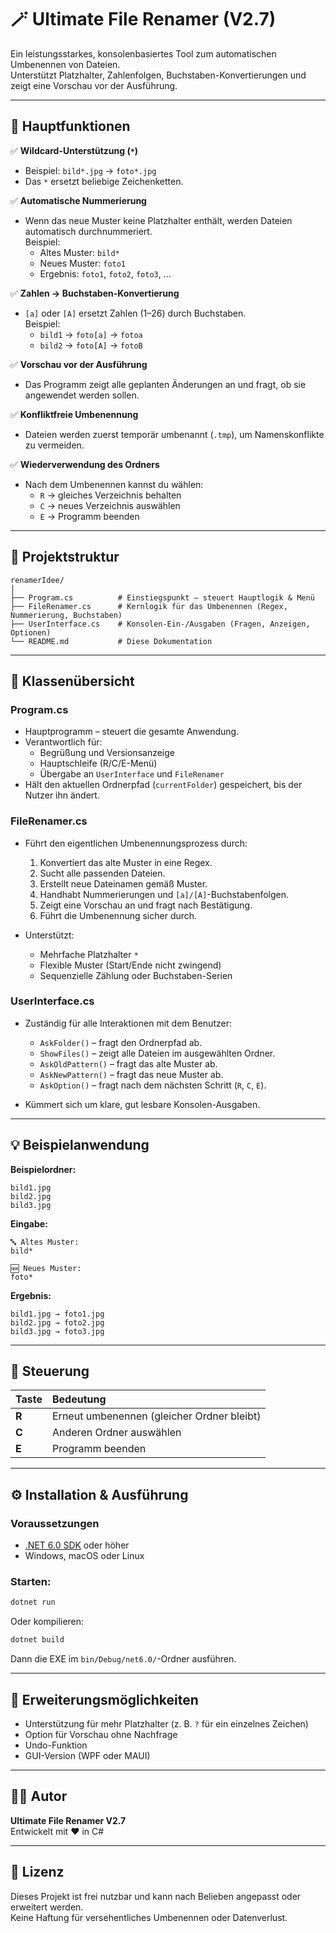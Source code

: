 
# 🪄 Ultimate File Renamer (V2.7)

Ein leistungsstarkes, konsolenbasiertes Tool zum automatischen Umbenennen von Dateien.  
Unterstützt Platzhalter, Zahlenfolgen, Buchstaben-Konvertierungen und zeigt eine Vorschau vor der Ausführung.

---

## 🚀 Hauptfunktionen

✅ **Wildcard-Unterstützung (`*`)**
- Beispiel: `bild*.jpg` → `foto*.jpg`  
- Das `*` ersetzt beliebige Zeichenketten.

✅ **Automatische Nummerierung**
- Wenn das neue Muster keine Platzhalter enthält, werden Dateien automatisch durchnummeriert.  
  Beispiel:  
  - Altes Muster: `bild*`  
  - Neues Muster: `foto1`  
  - Ergebnis: `foto1`, `foto2`, `foto3`, …

✅ **Zahlen → Buchstaben-Konvertierung**
- `[a]` oder `[A]` ersetzt Zahlen (1–26) durch Buchstaben.  
  Beispiel:  
  - `bild1` → `foto[a]` → `fotoa`  
  - `bild2` → `foto[A]` → `fotoB`

✅ **Vorschau vor der Ausführung**
- Das Programm zeigt alle geplanten Änderungen an und fragt, ob sie angewendet werden sollen.

✅ **Konfliktfreie Umbenennung**
- Dateien werden zuerst temporär umbenannt (`.tmp`), um Namenskonflikte zu vermeiden.

✅ **Wiederverwendung des Ordners**
- Nach dem Umbenennen kannst du wählen:
  - `R` → gleiches Verzeichnis behalten  
  - `C` → neues Verzeichnis auswählen  
  - `E` → Programm beenden  

---

## 🧱 Projektstruktur

```
renamerIdee/
│
├── Program.cs          # Einstiegspunkt – steuert Hauptlogik & Menü
├── FileRenamer.cs      # Kernlogik für das Umbenennen (Regex, Nummerierung, Buchstaben)
├── UserInterface.cs    # Konsolen-Ein-/Ausgaben (Fragen, Anzeigen, Optionen)
└── README.md           # Diese Dokumentation
```

---

## 📘 Klassenübersicht

### **Program.cs**
- Hauptprogramm – steuert die gesamte Anwendung.  
- Verantwortlich für:
  - Begrüßung und Versionsanzeige  
  - Hauptschleife (R/C/E-Menü)  
  - Übergabe an `UserInterface` und `FileRenamer`
- Hält den aktuellen Ordnerpfad (`currentFolder`) gespeichert, bis der Nutzer ihn ändert.

### **FileRenamer.cs**
- Führt den eigentlichen Umbenennungsprozess durch:
  1. Konvertiert das alte Muster in eine Regex.
  2. Sucht alle passenden Dateien.
  3. Erstellt neue Dateinamen gemäß Muster.
  4. Handhabt Nummerierungen und `[a]/[A]`-Buchstabenfolgen.
  5. Zeigt eine Vorschau an und fragt nach Bestätigung.
  6. Führt die Umbenennung sicher durch.

- Unterstützt:
  - Mehrfache Platzhalter `*`
  - Flexible Muster (Start/Ende nicht zwingend)
  - Sequenzielle Zählung oder Buchstaben-Serien

### **UserInterface.cs**
- Zuständig für alle Interaktionen mit dem Benutzer:
  - `AskFolder()` – fragt den Ordnerpfad ab.  
  - `ShowFiles()` – zeigt alle Dateien im ausgewählten Ordner.  
  - `AskOldPattern()` – fragt das alte Muster ab.  
  - `AskNewPattern()` – fragt das neue Muster ab.  
  - `AskOption()` – fragt nach dem nächsten Schritt (`R`, `C`, `E`).

- Kümmert sich um klare, gut lesbare Konsolen-Ausgaben.

---

## 💡 Beispielanwendung

**Beispielordner:**
```
bild1.jpg
bild2.jpg
bild3.jpg
```

**Eingabe:**
```
🔤 Altes Muster:
bild*

🆕 Neues Muster:
foto*
```

**Ergebnis:**
```
bild1.jpg → foto1.jpg
bild2.jpg → foto2.jpg
bild3.jpg → foto3.jpg
```

---

## 🔁 Steuerung

| Taste | Bedeutung |
|:------|:-----------|
| **R** | Erneut umbenennen (gleicher Ordner bleibt) |
| **C** | Anderen Ordner auswählen |
| **E** | Programm beenden |

---

## ⚙️ Installation & Ausführung

### Voraussetzungen
- [.NET 6.0 SDK](https://dotnet.microsoft.com/download) oder höher  
- Windows, macOS oder Linux

### Starten:
```bash
dotnet run
```

Oder kompilieren:
```bash
dotnet build
```
Dann die EXE im `bin/Debug/net6.0/`-Ordner ausführen.

---

## 🧪 Erweiterungsmöglichkeiten

- Unterstützung für mehr Platzhalter (z. B. `?` für ein einzelnes Zeichen)  
- Option für Vorschau ohne Nachfrage  
- Undo-Funktion  
- GUI-Version (WPF oder MAUI)  

---

## 🧑‍💻 Autor

**Ultimate File Renamer V2.7**  
Entwickelt mit ❤️ in C#  

---

## 📄 Lizenz

Dieses Projekt ist frei nutzbar und kann nach Belieben angepasst oder erweitert werden.  
Keine Haftung für versehentliches Umbenennen oder Datenverlust.
